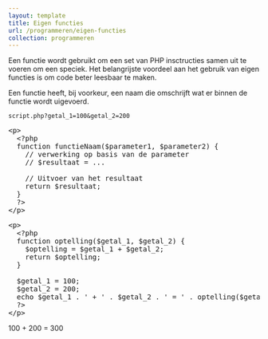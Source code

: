 ```yaml
---
layout: template
title: Eigen functies
url: /programmeren/eigen-functies
collection: programmeren
---
```


Een functie wordt gebruikt om een set van PHP insctructies samen uit te voeren om een speciek. Het belangrijste voordeel aan het gebruik van eigen functies is om code beter leesbaar te maken.

Een functie heeft, bij voorkeur, een naam die omschrijft wat er binnen de functie wordt uigevoerd.

<code>script.php?getal_1=100&getal_2=200</code>
<pre data-enlighter-theme="beyond" data-enlighter-language="php">
&lt;p&gt;
  &lt;?php 
  function functieNaam($parameter1, $parameter2) {
    // verwerking op basis van de parameter
    // $resultaat = ...

    // Uitvoer van het resultaat
    return $resultaat;
  }
  ?&gt;
&lt;/p&gt;
</pre>

<pre data-enlighter-theme="beyond" data-enlighter-language="php">
&lt;p&gt;
  &lt;?php 
  function optelling($getal_1, $getal_2) {
    $optelling = $getal_1 + $getal_2;
    return $optelling;
  }

  $getal_1 = 100;
  $getal_2 = 200;
  echo $getal_1 . ' + ' . $getal_2 . ' = ' . optelling($getal_1, $getal_2);
  ?&gt;
&lt;/p&gt;
</pre>

<div class="shadow result">
<p>100 + 200 = 300</p>
</div>
